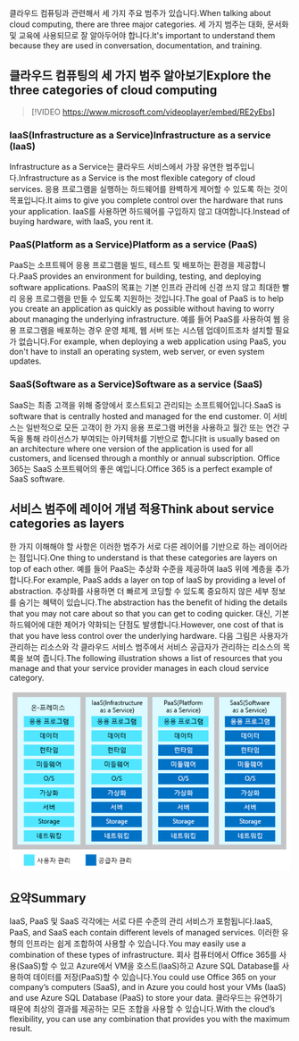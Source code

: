 <span data-ttu-id="e2aa3-101">클라우드 컴퓨팅과 관련해서 세 가지 주요 범주가 있습니다.</span><span class="sxs-lookup"><span data-stu-id="e2aa3-101">When talking about cloud computing, there are three major categories.</span></span> <span data-ttu-id="e2aa3-102">세 가지 범주는 대화, 문서화 및 교육에 사용되므로 잘 알아두어야 합니다.</span><span class="sxs-lookup"><span data-stu-id="e2aa3-102">It's important to understand them because they are used in conversation, documentation, and training.</span></span>

## <a name="explore-the-three-categories-of-cloud-computing"></a><span data-ttu-id="e2aa3-103">클라우드 컴퓨팅의 세 가지 범주 알아보기</span><span class="sxs-lookup"><span data-stu-id="e2aa3-103">Explore the three categories of cloud computing</span></span>

<!-- TODO: replace video link? -->

> [!VIDEO https://www.microsoft.com/videoplayer/embed/RE2yEbs]

### <a name="infrastructure-as-a-service-iaas"></a><span data-ttu-id="e2aa3-104">IaaS(Infrastructure as a Service)</span><span class="sxs-lookup"><span data-stu-id="e2aa3-104">Infrastructure as a service (IaaS)</span></span>

<span data-ttu-id="e2aa3-105">Infrastructure as a Service는 클라우드 서비스에서 가장 유연한 범주입니다.</span><span class="sxs-lookup"><span data-stu-id="e2aa3-105">Infrastructure as a Service is the most flexible category of cloud services.</span></span> <span data-ttu-id="e2aa3-106">응용 프로그램을 실행하는 하드웨어를 완벽하게 제어할 수 있도록 하는 것이 목표입니다.</span><span class="sxs-lookup"><span data-stu-id="e2aa3-106">It aims to give you complete control over the hardware that runs your application.</span></span> <span data-ttu-id="e2aa3-107">IaaS를 사용하면 하드웨어를 구입하지 않고 대여합니다.</span><span class="sxs-lookup"><span data-stu-id="e2aa3-107">Instead of buying hardware, with IaaS, you rent it.</span></span>

### <a name="platform-as-a-service-paas"></a><span data-ttu-id="e2aa3-108">PaaS(Platform as a Service)</span><span class="sxs-lookup"><span data-stu-id="e2aa3-108">Platform as a service (PaaS)</span></span>

<span data-ttu-id="e2aa3-109">PaaS는 소프트웨어 응용 프로그램을 빌드, 테스트 및 배포하는 환경을 제공합니다.</span><span class="sxs-lookup"><span data-stu-id="e2aa3-109">PaaS provides an environment for building, testing, and deploying software applications.</span></span> <span data-ttu-id="e2aa3-110">PaaS의 목표는 기본 인프라 관리에 신경 쓰지 않고 최대한 빨리 응용 프로그램을 만들 수 있도록 지원하는 것입니다.</span><span class="sxs-lookup"><span data-stu-id="e2aa3-110">The goal of PaaS is to help you create an application as quickly as possible without having to worry about managing the underlying infrastructure.</span></span> <span data-ttu-id="e2aa3-111">예를 들어 PaaS를 사용하여 웹 응용 프로그램을 배포하는 경우 운영 체제, 웹 서버 또는 시스템 업데이트조차 설치할 필요가 없습니다.</span><span class="sxs-lookup"><span data-stu-id="e2aa3-111">For example, when deploying a web application using PaaS, you don't have to install an operating system, web server, or even system updates.</span></span>

### <a name="software-as-a-service-saas"></a><span data-ttu-id="e2aa3-112">SaaS(Software as a Service)</span><span class="sxs-lookup"><span data-stu-id="e2aa3-112">Software as a service (SaaS)</span></span>

<span data-ttu-id="e2aa3-113">SaaS는 최종 고객을 위해 중앙에서 호스트되고 관리되는 소프트웨어입니다.</span><span class="sxs-lookup"><span data-stu-id="e2aa3-113">SaaS is software that is centrally hosted and managed for the end customer.</span></span> <span data-ttu-id="e2aa3-114">이 서비스는 일반적으로 모든 고객이 한 가지 응용 프로그램 버전을 사용하고 월간 또는 연간 구독을 통해 라이선스가 부여되는 아키텍처를 기반으로 합니다</span><span class="sxs-lookup"><span data-stu-id="e2aa3-114">It is usually based on an architecture where one version of the application is used for all customers, and licensed through a monthly or annual subscription.</span></span> <span data-ttu-id="e2aa3-115">Office 365는 SaaS 소프트웨어의 좋은 예입니다.</span><span class="sxs-lookup"><span data-stu-id="e2aa3-115">Office 365 is a perfect example of SaaS software.</span></span>

## <a name="think-about-service-categories-as-layers"></a><span data-ttu-id="e2aa3-116">서비스 범주에 레이어 개념 적용</span><span class="sxs-lookup"><span data-stu-id="e2aa3-116">Think about service categories as layers</span></span>

<span data-ttu-id="e2aa3-117">한 가지 이해해야 할 사항은 이러한 범주가 서로 다른 레이어를 기반으로 하는 레이어라는 점입니다.</span><span class="sxs-lookup"><span data-stu-id="e2aa3-117">One thing to understand is that these categories are layers on top of each other.</span></span> <span data-ttu-id="e2aa3-118">예를 들어 PaaS는 추상화 수준을 제공하여 IaaS 위에 계층을 추가합니다.</span><span class="sxs-lookup"><span data-stu-id="e2aa3-118">For example, PaaS adds a layer on top of IaaS by providing a level of abstraction.</span></span> <span data-ttu-id="e2aa3-119">추상화를 사용하면 더 빠르게 코딩할 수 있도록 중요하지 않은 세부 정보를 숨기는 혜택이 있습니다.</span><span class="sxs-lookup"><span data-stu-id="e2aa3-119">The abstraction has the benefit of hiding the details that you may not care about so that you can get to coding quicker.</span></span> <span data-ttu-id="e2aa3-120">대신, 기본 하드웨어에 대한 제어가 약화되는 단점도 발생합니다.</span><span class="sxs-lookup"><span data-stu-id="e2aa3-120">However, one cost of that is that you have less control over the underlying hardware.</span></span> <span data-ttu-id="e2aa3-121">다음 그림은 사용자가 관리하는 리소스와 각 클라우드 서비스 범주에서 서비스 공급자가 관리하는 리소스의 목록을 보여 줍니다.</span><span class="sxs-lookup"><span data-stu-id="e2aa3-121">The following illustration shows a list of resources that you manage and that your service provider manages in each cloud service category.</span></span>

![각 클라우드 서비스 범주의 추상화 수준을 보여주는 그림입니다.](../media/5-layer-diagram.png)

## <a name="summary"></a><span data-ttu-id="e2aa3-123">요약</span><span class="sxs-lookup"><span data-stu-id="e2aa3-123">Summary</span></span>

<span data-ttu-id="e2aa3-124">IaaS, PaaS 및 SaaS 각각에는 서로 다른 수준의 관리 서비스가 포함됩니다.</span><span class="sxs-lookup"><span data-stu-id="e2aa3-124">IaaS, PaaS, and SaaS each contain different levels of managed services.</span></span> <span data-ttu-id="e2aa3-125">이러한 유형의 인프라는 쉽게 조합하여 사용할 수 있습니다.</span><span class="sxs-lookup"><span data-stu-id="e2aa3-125">You may easily use a combination of these types of infrastructure.</span></span> <span data-ttu-id="e2aa3-126">회사 컴퓨터에서 Office 365를 사용(SaaS)할 수 있고 Azure에서 VM을 호스트(IaaS)하고 Azure SQL Database를 사용하여 데이터를 저장(PaaS)할 수 있습니다.</span><span class="sxs-lookup"><span data-stu-id="e2aa3-126">You could use Office 365 on your company’s computers (SaaS), and in Azure you could host your VMs (IaaS) and use Azure SQL Database (PaaS) to store your data.</span></span> <span data-ttu-id="e2aa3-127">클라우드는 유연하기 때문에 최상의 결과를 제공하는 모든 조합을 사용할 수 있습니다.</span><span class="sxs-lookup"><span data-stu-id="e2aa3-127">With the cloud’s flexibility, you can use any combination that provides you with the maximum result.</span></span>

